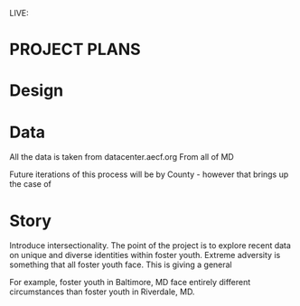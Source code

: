 LIVE: 

# PROJECT PLANS


# Design


# Data
All the data is taken from datacenter.aecf.org
From all of MD

Future iterations of this process will be by County - however that brings up the case of 

# Story

Introduce intersectionality. The point of the project is to explore recent data on unique and diverse identities within foster youth. Extreme adversity is something that all foster youth face. This is giving a general 

For example, foster youth in Baltimore, MD face entirely different circumstances than foster youth in Riverdale, MD. 


# 


#